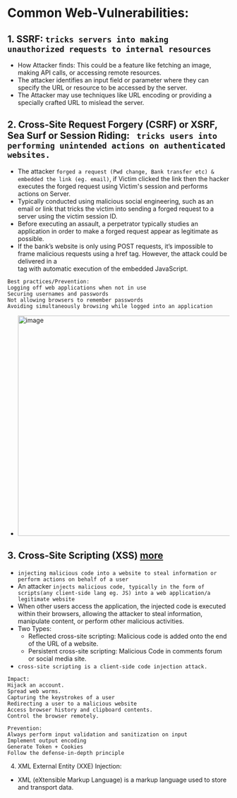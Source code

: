 # Common Web-Vulnerabilities:

## 1. SSRF: `tricks servers into making unauthorized requests to internal resources`
- How Attacker finds: This could be a feature like fetching an image, making API calls, or accessing remote resources.
- The attacker identifies an input field or parameter where they can specify the URL or resource to be accessed by the server.
- The Attacker may use techniques like URL encoding or providing a specially crafted URL to mislead the server.

## 2. Cross-Site Request Forgery (CSRF) or XSRF, Sea Surf or Session Riding: ` tricks users into performing unintended actions on authenticated websites.`
- The attacker `forged a request (Pwd change, Bank transfer etc) & embedded the link (eg. email)`, if Victim clicked the link then the hacker executes the forged request using Victim's session and performs actions on Server.
- Typically conducted using malicious social engineering, such as an email or link that tricks the victim into sending a forged request to a server using the victim session ID.
- Before executing an assault, a perpetrator typically studies an application in order to make a forged request appear as legitimate as possible.
- If the bank’s website is only using POST requests, it’s impossible to frame malicious requests using a <a> href tag. However, the attack could be delivered in a <form> tag with automatic execution of the embedded JavaScript.

```
Best practices/Prevention:
Logging off web applications when not in use
Securing usernames and passwords
Not allowing browsers to remember passwords
Avoiding simultaneously browsing while logged into an application
```
- <img width="500" alt="image" src="https://github.com/IOxCyber/EssentialsCy/assets/40174034/3af831d7-deb4-4542-9f50-2c503df06b61">

## 3. Cross-Site Scripting (XSS) [more](https://www.cloudflare.com/en-gb/learning/security/threats/cross-site-scripting/)
- `injecting malicious code into a website to steal information or perform actions on behalf of a user`
- An attacker `injects malicious code, typically in the form of scripts(any client-side lang eg. JS) into a web application/a legitimate website`
- When other users access the application, the injected code is executed within their browsers, allowing the attacker to steal information, manipulate content, or perform other malicious activities.
- Two Types:
  - Reflected cross-site scripting: Malicious code is added onto the end of the URL of a website.
  - Persistent cross-site scripting: Malicious Code in comments forum or social media site.
- `cross-site scripting is a client-side code injection attack.`

```
Impact: 
Hijack an account.
Spread web worms.
Capturing the keystrokes of a user
Redirecting a user to a malicious website
Access browser history and clipboard contents.
Control the browser remotely.
```
```
Prevention:
Always perform input validation and sanitization on input
Implement output encoding
Generate Token + Cookies
Follow the defense-in-depth principle
```

4. XML External Entity (XXE) Injection:
- XML (eXtensible Markup Language) is a markup language used to store and transport data.